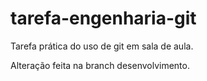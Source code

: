 # tarefa-engenharia-git

Tarefa prática do uso de git em sala de aula.

Alteração feita na branch desenvolvimento.